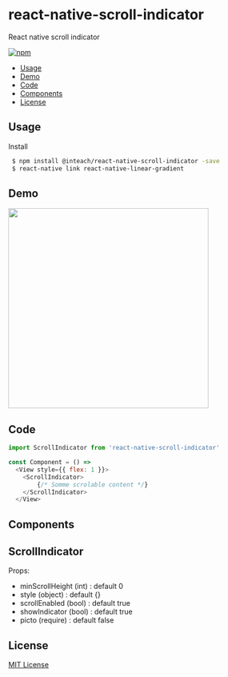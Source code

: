 # react-native-scroll-indicator
React native scroll indicator

[![npm](https://img.shields.io/npm/v/@inteach/react-native-scroll-indicator.svg?style=flat-square)](https://www.npmjs.com/package/@inteach/react-native-scroll-indicator)

 - [Usage](#usage)
 - [Demo](#demo)
 - [Code](#code)
 - [Components](#components)
 - [License](#License)

## Usage

Install

```bash
 $ npm install @inteach/react-native-scroll-indicator -save
 $ react-native link react-native-linear-gradient
```

## Demo

<img src="https://raw.githubusercontent.com/InTeach/react-native-scroll-indicator/master/assets/exemple.gif" height="400">

## Code

```javascript
import ScrollIndicator from 'react-native-scroll-indicator'

const Component = () =>
  <View style={{ flex: 1 }}>
    <ScrollIndicator>
        {/* Somme scrolable content */}
    </ScrollIndicator>
  </View>
```

## Components

ScrollIndicator
---
Props:

 - minScrollHeight (int) : default 0
 - style (object) : default {}
 - scrollEnabled (bool) : default true
 - showIndicator (bool) : default true
 - picto (require) : default false


## License

[MIT License](https://opensource.org/licenses/MIT)
